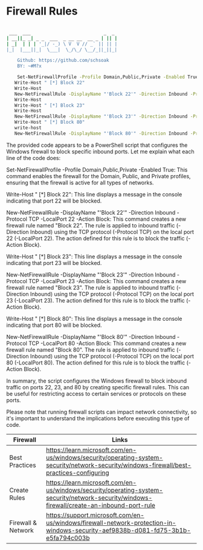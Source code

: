 # Firewall Rules
```sh

 ___  ___                           _  _ 
| __||_ _| _ _  ___  _ __ __  __ _ | || |
| _|  | | | '_|/ -_) \ V  V // _` || || |
|_|  |___||_|  \___|  \_/\_/ \__/_||_||_|

    Github: https://github.com/schsoak
    BY: ~#M?x
```

```sh
    Set-NetFirewallProfile -Profile Domain,Public,Private -Enabled True 
   Write-Host " [*] Block 22"
   Write-Host
   New-NetFirewallRule -DisplayName "'Block 22'" -Direction Inbound -Protocol TCP -LocalPort 22 -Action Block
   Write-Host
   Write-Host " [*] Block 23"
   Write-Host
   New-NetFirewallRule -DisplayName "'Block 23'" -Direction Inbound -Protocol TCP -LocalPort 23 -Action Block
   Write-Host " [*] Block 80"
   write-host 
   New-NetFirewallRule -DisplayName "'Block 80'" -Direction Inbound -Protocol TCP -LocalPort 80 -Action Block

```

The provided code appears to be a PowerShell script that configures the Windows firewall to block specific inbound ports. Let me explain what each line of the code does:

Set-NetFirewallProfile -Profile Domain,Public,Private -Enabled True: This command enables the firewall for the Domain, Public, and Private profiles, ensuring that the firewall is active for all types of networks.

Write-Host " [*] Block 22": This line displays a message in the console indicating that port 22 will be blocked.

New-NetFirewallRule -DisplayName "'Block 22'" -Direction Inbound -Protocol TCP -LocalPort 22 -Action Block: This command creates a new firewall rule named "Block 22". The rule is applied to inbound traffic (-Direction Inbound) using the TCP protocol (-Protocol TCP) on the local port 22 (-LocalPort 22). The action defined for this rule is to block the traffic (-Action Block).

Write-Host " [*] Block 23": This line displays a message in the console indicating that port 23 will be blocked.

New-NetFirewallRule -DisplayName "'Block 23'" -Direction Inbound -Protocol TCP -LocalPort 23 -Action Block: This command creates a new firewall rule named "Block 23". The rule is applied to inbound traffic (-Direction Inbound) using the TCP protocol (-Protocol TCP) on the local port 23 (-LocalPort 23). The action defined for this rule is to block the traffic (-Action Block).

Write-Host " [*] Block 80": This line displays a message in the console indicating that port 80 will be blocked.

New-NetFirewallRule -DisplayName "'Block 80'" -Direction Inbound -Protocol TCP -LocalPort 80 -Action Block: This command creates a new firewall rule named "Block 80". The rule is applied to inbound traffic (-Direction Inbound) using the TCP protocol (-Protocol TCP) on the local port 80 (-LocalPort 80). The action defined for this rule is to block the traffic (-Action Block).

In summary, the script configures the Windows firewall to block inbound traffic on ports 22, 23, and 80 by creating specific firewall rules. This can be useful for restricting access to certain services or protocols on these ports.

Please note that running firewall scripts can impact network connectivity, so it's important to understand the implications before executing this type of code.

| Firewall |  Links |
| ------ | ------ |
|  Best Practices  |https://learn.microsoft.com/en-us/windows/security/operating-system-security/network-security/windows-firewall/best-practices-configuring
|  Create Rules |  https://learn.microsoft.com/en-us/windows/security/operating-system-security/network-security/windows-firewall/create-an-inbound-port-rule
|  Firewall & Network |  https://support.microsoft.com/en-us/windows/firewall-network-protection-in-windows-security-aef9838b-d081-fd75-3b1b-e5fa794c003b
